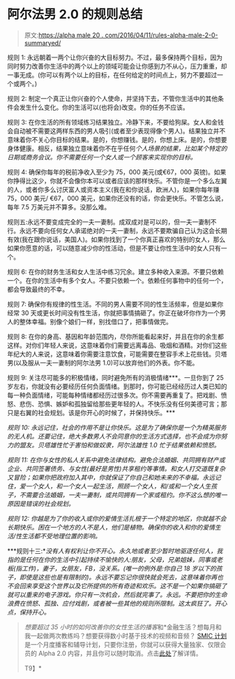 # 阿尔法男 2.0 的规则总结

> 原文:[https://alpha male 20 . com/2016/04/11/rules-alpha-male-2-0-summaryed/](https://alphamale20.com/2016/04/11/rules-alpha-male-2-0-summarized/)

规则 1: 永远朝着一两个让你兴奋的大目标努力。不过，最多保持两个目标，因为同时努力改善你生活中的两个以上的领域可能会让你感到力不从心，压力重重，却一事无成。(你可以有两个以上的目标，在任何给定的时间点上，努力不要超过一个或两个。)

规则 2: 制定一个真正让你兴奋的个人使命，并坚持下去，不管你生活中的其他条件会发生什么变化。你的生活可以(也将会)改变。你的任务不应该。

规则 3: 在你生活的所有领域练习结果独立。冷静下来，不要给狗屎。女人和金钱会自动被不需要这两样东西的男人吸引(或者至少表现得像个男人)。结果独立并不意味着你不关心你目标的结果。是的，你想赚钱。是的，你想上床。是的，你想要身体健康。相反，结果独立意味着你不在乎任何*个人场景的结果，比如某个特定的日期或商务会议。你不需要任何一个女人或一个顾客来实现你的目标。*

规则 4: 确保你每年的税前净收入至少为 75，000 美元(或€67，000 英镑)。如果你挣得比这少，你就不会像你本可以或者应该的那样快乐。不管你是一个多么左翼的人，或者你多么讨厌富人或资本主义(我在和你说话，欧洲人)，如果你每年赚 75，000 美元/ €67，000 美元，如果你还没有的话，你会更快乐。不管怎么说，每年 7.5 万美元并不算多。没那么难。

规则五:永远不要变成完全的一夫一妻制。成双成对是可以的，但一夫一妻制不行。永远不要向任何女人承诺绝对的一夫一妻制，永远不要欺骗自己认为这会长期有效(我在跟你说话，美国人)。如果你找到了一个你真正喜欢的特别的女人，那么如果你愿意的话，可以随意减少你的性活动，但是不要让你性生活中的女人只有一个。

规则 6: 在你的财务生活和女人生活中练习冗余。建立多种收入来源。不要只依赖一个。在你的生活中有多个女人。不要只依赖一个。依赖任何事物中的任何一个，都会导致最终的不幸。

规则 7: 确保你有规律的性生活。不同的男人需要不同的性生活频率，但是如果你经常 30 天或更长时间没有性生活，你就把事情搞砸了。你正在破坏你作为一个男人的整体幸福。别像个娘们一样，别找借口了，把事情做完。

规则 8: 在你的身高、基因和年龄范围内，尽你所能看起来好，并且在你的余生都这样。对你们年轻人来说，这意味着你们需要远离毒品、吸烟和酒精。对你们这些年纪大的人来说，这意味着你需要注意饮食，可能需要在整容手术上花些钱。贝塔男(以及服从一夫一妻制的阿尔法男 1.0)可以放弃他们的外表。你不能。

规则 9: 关注尽可能多的积极情绪，同时避免所有的消极情绪***。一旦你到了 25 岁左右，你就没有必要经历任何负面情绪。到那时，你可能已经经历过人类已知的每一种负面情绪，可能每种情绪都经历过很多次。你不需要再重复了。把戏剧、愤怒、悲伤、恐惧、嫉妒和孤独留给那些更年轻的人。不快乐没有任何美德可言；那只是右翼的社会规划。该是你开心的时候了，并保持快乐。***

*规则 10: 永远记住，社会的作用不是让你快乐。这是为了确保你是一个为精英服务的无人机。还要记住，绝大多数男人不会同意你的生活方式选择，也不会成为你努力的盟友。贝塔雄性忙于害怕和做奴隶，阿尔法雄性 1.0 忙于结果依赖和愤怒。*

*规则 11: 在你与女性的私人关系中避免法律结构。避免合法婚姻、共同拥有财产或企业、共同签署债务、与女性(最好是男性)共享租约等事情。和女人打交道既复杂又冒险；如果你把政府加入其中，你就保证了你自己和她未来的不幸福。永远记住，爱一个女人，和一个女人一起生活，照顾一个女人，和/或和一个女人生孩子，不需要合法婚姻，一夫一妻制，或共同拥有一个家或租约。你不这么想的唯一原因是错误的社会规划。*

*规则 12: 你越是为了你的收入或你的爱情生活扎根于一个特定的地区，你就越不会长期快乐。困在一个地方的人不是人，他们是植物。确保你的收入和你的爱情生活/性生活都不受地理位置的影响。*

***规则十三:**没有人有权利让你不开心。永久地或者至少暂时地驱逐任何人，我指的是任何在你的生活中引起持续不愉快的人:朋友，父母，兄弟姐妹，同事或老板(指工作)，妻子，女朋友，FB，没关系。(唯一的例外是:你自己 18 岁以下的孩子，即使是这些也是有限制的)。永远不要忘记你很快就会死去，这意味着你再也不会回来享受这个世界以及它所提供的所有奇迹和欢乐。这不是一个如果你搞砸了就可以重来的电子游戏。你只有一次机会，然后就完事了。永远。不要把你的生命浪费在愤怒、孤独、应付戏剧，或者被一些其他的规则所限制。这太疯狂了。开心点，保持开心。*

> *想要超过 35 小时的如何改善你的女性生活的播客*和*金融生活？想每月和我一起做两次教练吗？想要获得数小时基于技术的视频和音频？ [SMIC 计划](https://alphamale20.kartra.com/page/vIL17)是一个月度播客和辅导计划，只要你注册，你就可以获得大量独家、仅限会员的 Alpha 2.0 内容，并且你可以随时取消。点击[此处](https://alphamale20.kartra.com/page/vIL17)了解详情。
> 
> T9】*